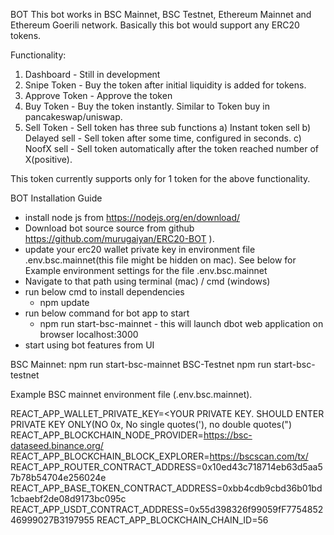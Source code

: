 BOT
This bot works in BSC Mainnet, BSC Testnet, Ethereum Mainnet and Ethereum Goerili network. Basically this bot would support any ERC20 tokens.

Functionality:

1. Dashboard - Still in development
2. Snipe Token - Buy the token after initial liquidity is added for tokens.
3. Approve Token - Approve the token
4. Buy Token - Buy the token instantly. Similar to Token buy in pancakeswap/uniswap.
5. Sell Token - Sell token has three sub functions
   a) Instant token sell
   b) Delayed sell - Sell token after some time, configured in seconds.
   c) NoofX sell - Sell token automatically after the token reached number of X(positive).

This token currently supports only for 1 token for the above functionality.

BOT Installation Guide

- install node js from https://nodejs.org/en/download/
- Download bot source source from github https://github.com/murugaiyan/ERC20-BOT ).
- update your erc20 wallet private key in environment file .env.bsc.mainnet(this file might be hidden on mac). See below for Example environment settings for the file .env.bsc.mainnet
- Navigate to that path using terminal (mac) / cmd (windows)
- run below cmd to install dependencies
  - npm update
- run below command for bot app to start
  - npm run start-bsc-mainnet - this will launch dbot web application on browser localhost:3000
- start using bot features from UI

BSC Mainnet:
npm run start-bsc-mainnet
BSC-Testnet
npm run start-bsc-testnet

Example BSC mainnet environment file (.env.bsc.mainnet).

REACT_APP_WALLET_PRIVATE_KEY=<YOUR PRIVATE KEY. SHOULD ENTER PRIVATE KEY ONLY(NO 0x, No single quotes('), no double quotes(")
REACT_APP_BLOCKCHAIN_NODE_PROVIDER=https://bsc-dataseed.binance.org/
REACT_APP_BLOCKCHAIN_BLOCK_EXPLORER=https://bscscan.com/tx/
REACT_APP_ROUTER_CONTRACT_ADDRESS=0x10ed43c718714eb63d5aa57b78b54704e256024e
REACT_APP_BASE_TOKEN_CONTRACT_ADDRESS=0xbb4cdb9cbd36b01bd1cbaebf2de08d9173bc095c
REACT_APP_USDT_CONTRACT_ADDRESS=0x55d398326f99059fF775485246999027B3197955
REACT_APP_BLOCKCHAIN_CHAIN_ID=56

